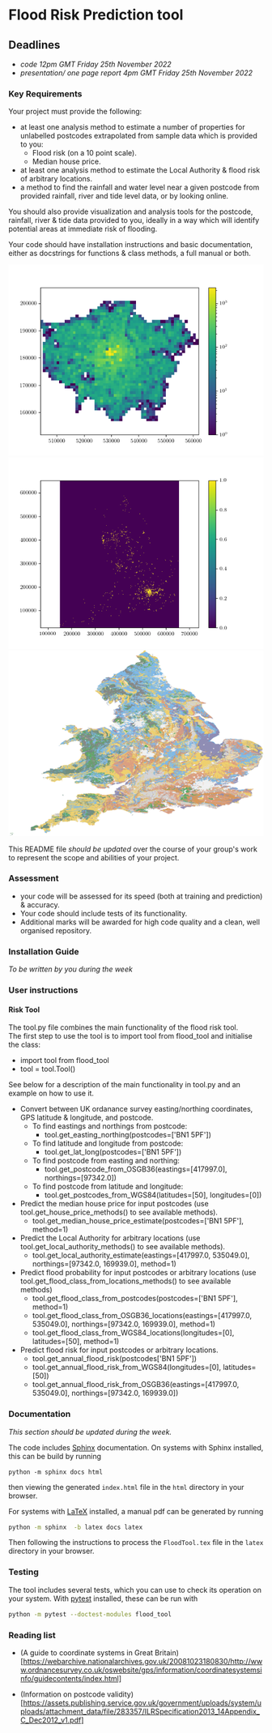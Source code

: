 # Flood Risk Prediction tool

## Deadlines
-  *code 12pm GMT Friday 25th November 2022*
-  *presentation/ one page report 4pm GMT Friday 25th November 2022*

### Key Requirements

Your project must provide the following:

 - at least one analysis method to estimate a number of properties for unlabelled postcodes extrapolated from sample data which is provided to you:
    - Flood risk (on a 10 point scale).
    - Median house price.
 - at least one analysis method to estimate the Local Authority & flood risk of arbitrary locations. 
 - a method to find the rainfall and water level near a given postcode from provided rainfall, river and tide level data, or by looking online.

 You should also provide visualization and analysis tools for the postcode, rainfall, river & tide data provided to you, ideally in a way which will identify potential areas at immediate risk of flooding.
 
 Your code should have installation instructions and basic documentation, either as docstrings for functions & class methods, a full manual or both.

![London postcode density](images/LondonPostcodeDensity.png)
![England Flood Risk](images/EnglandFloodRisk.png)
![UK soil types](images/UKSoilTypes.png)

This README file *should be updated* over the course of your group's work to represent the scope and abilities of your project.

### Assessment

 - your code will be assessed for its speed (both at training and prediction) & accuracy.
 - Your code should include tests of its functionality.
 - Additional marks will be awarded for high code quality and a clean, well organised repository.

 ### Installation Guide

*To be written by you during the week*

### User instructions

#### Risk Tool
The tool.py file combines the main functionality of the flood risk tool. 
<br>
The first step to use the tool is to import tool from flood_tool and initialise the class: 
* import tool from flood_tool
* tool = tool.Tool()

See below for a description of the main functionality in tool.py and an example on how to use it. 

- Convert between UK ordanance survey easting/northing coordinates, GPS latitude & longitude, and postcode.
   - To find eastings and northings from postcode:
      - tool.get_easting_northing(postcodes=['BN1 5PF'])
   - To find latitude and longitude from postcode:
      - tool.get_lat_long(postcodes=['BN1 5PF'])
   - To find postcode from easting and northing:
      - tool.get_postcode_from_OSGB36(eastings=[417997.0], northings=[97342.0])
   - To find postcode from latitude and longitude:
      - tool.get_postcodes_from_WGS84(latitudes=[50], longitudes=[0])
- Predict the median house price for input postcodes (use tool.get_house_price_methods() to see available methods).
   - tool.get_median_house_price_estimate(postcodes=['BN1 5PF'], method=1)
- Predict the Local Authority for arbitrary locations (use tool.get_local_authority_methods() to see available methods).
   - tool.get_local_authority_estimate(eastings=[417997.0, 535049.0], northings=[97342.0, 169939.0], method=1)
- Predict flood probability for input postcodes or arbitrary locations (use tool.get_flood_class_from_locations_methods() to see available methods)
   - tool.get_flood_class_from_postcodes(postcodes=['BN1 5PF'], method=1)
   - tool.get_flood_class_from_OSGB36_locations(eastings=[417997.0, 535049.0], northings=[97342.0, 169939.0], method=1)
   - tool.get_flood_class_from_WGS84_locations(longitudes=[0], latitudes=[50], method=1)
- Predict flood risk for input postcodes or arbitrary locations.
   - tool.get_annual_flood_risk(postcodes['BN1 5PF'])
   - tool.get_annual_flood_risk_from_WGS84(longitudes=[0], latitudes=[50])
   - tool.get_annual_flood_risk_from_OSGB36(eastings=[417997.0, 535049.0], northings=[97342.0, 169939.0])





### Documentation

_This section should be updated during the week._

The code includes [Sphinx](https://www.sphinx-doc.org) documentation. On systems with Sphinx installed, this can be build by running

```
python -m sphinx docs html
```

then viewing the generated `index.html` file in the `html` directory in your browser.

For systems with [LaTeX](https://www.latex-project.org/get/) installed, a manual pdf can be generated by running

```bash
python -m sphinx  -b latex docs latex
```

Then following the instructions to process the `FloodTool.tex` file in the `latex` directory in your browser.

### Testing

The tool includes several tests, which you can use to check its operation on your system. With [pytest](https://doc.pytest.org/en/latest) installed, these can be run with

```bash
python -m pytest --doctest-modules flood_tool
```

### Reading list

 - (A guide to coordinate systems in Great Britain)[https://webarchive.nationalarchives.gov.uk/20081023180830/http://www.ordnancesurvey.co.uk/oswebsite/gps/information/coordinatesystemsinfo/guidecontents/index.html]

 - (Information on postcode validity)[https://assets.publishing.service.gov.uk/government/uploads/system/uploads/attachment_data/file/283357/ILRSpecification2013_14Appendix_C_Dec2012_v1.pdf]
